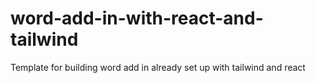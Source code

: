 # word-add-in-with-react-and-tailwind
Template for building word add in already set up with tailwind and react
